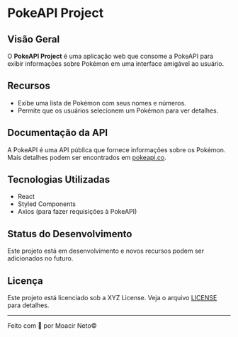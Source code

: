 # PokeAPI Project

## Visão Geral

O **PokeAPI Project** é uma aplicação web que consome a PokeAPI para exibir informações sobre Pokémon em uma interface amigável ao usuário.

## Recursos

- Exibe uma lista de Pokémon com seus nomes e números.
- Permite que os usuários selecionem um Pokémon para ver detalhes.

## Documentação da API

A PokeAPI é uma API pública que fornece informações sobre os Pokémon. Mais detalhes podem ser encontrados em [pokeapi.co](https://pokeapi.co/).

## Tecnologias Utilizadas

- React
- Styled Components
- Axios (para fazer requisições à PokeAPI)

## Status do Desenvolvimento

Este projeto está em desenvolvimento e novos recursos podem ser adicionados no futuro.

## Licença

Este projeto está licenciado sob a XYZ License. Veja o arquivo [LICENSE](LICENSE) para detalhes.

---

Feito com 💙 por Moacir Neto©
